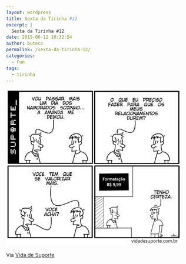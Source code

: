 ```yaml
---
layout: wordpress
title: Sexta da Tirinha #12
excerpt: |
  Sexta da Tirinha #12
date: 2015-06-12 10:32:54
author: buteco
permalink: /sexta-da-tirinha-12/
categories:
  - Fun
tags:
  - tirinha
---
```


<a href="/assets/wp-content/uploads/2015/06/sexta-tirinha12.jpg"><img class="alignnone  wp-image-2753" src="/assets/wp-content/uploads/2015/06/sexta-tirinha12.jpg" alt="sexta-tirinha12" width="474" height="427" /></a>

Via <a href="http://vidadesuporte.com.br" target="_blank">Vida de Suporte</a>